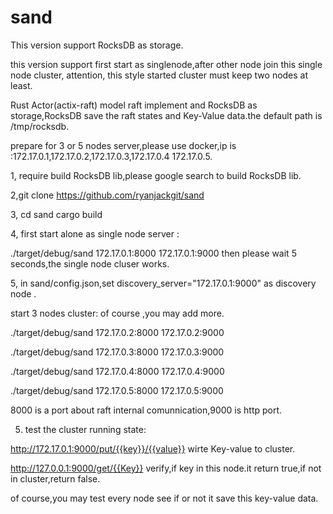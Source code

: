 # sand 

 This version support RocksDB as storage.
 
 this version support first start as singlenode,after other node join this single node cluster,
 attention, this style started cluster must keep two  nodes at least.

Rust Actor(actix-raft) model raft  implement and RocksDB as storage,RocksDB save the raft states 
and Key-Value data.the default path is /tmp/rocksdb.

prepare for 3 or 5 nodes server,please use docker,ip is :172.17.0.1,172.17.0.2,172.17.0.3,172.17.0.4
172.17.0.5.

1, require build RocksDB lib,please google search to build RocksDB lib.                         

2,git clone https://github.com/ryanjackgit/sand

3, cd sand 
 cargo build

4, 
first start alone as single node server :

./target/debug/sand 172.17.0.1:8000 172.17.0.1:9000
then please wait 5 seconds,the single node cluser works.

5,  in sand/config.json,set  discovery_server="172.17.0.1:9000" as discovery node . 
 
 start 3 nodes cluster: of course ,you may add more.



./target/debug/sand 172.17.0.2:8000 172.17.0.2:9000

./target/debug/sand 172.17.0.3:8000 172.17.0.3:9000

./target/debug/sand 172.17.0.4:8000 172.17.0.4:9000

./target/debug/sand 172.17.0.5:8000 172.17.0.5:9000

8000 is a port about raft  internal comunnication,9000  is http port.

5. test the cluster running state: 

http://172.17.0.1:9000/put/{{key}}/{{value}}  wirte  Key-value to cluster.

http://127.0.0.1:9000/get/{{Key}}  verify,if key in this node.it return true,if not in cluster,return false.


of course,you may test every node see if or not it save this key-value data.



